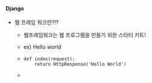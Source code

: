 #### Django



- 웹 프레임 워크란?!?

  - 웹프레임워크는 웹 프로그램을 만들기 위한 스타터 키트!

  - ex) Hello world

  - ``` django
    def index(request):
    	return HttpResponse('Hello World')
    ```

  - 